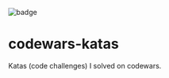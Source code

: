 ![badge](https://www.codewars.com/users/avra/badges/large)
# codewars-katas
Katas (code challenges) I solved on codewars.
